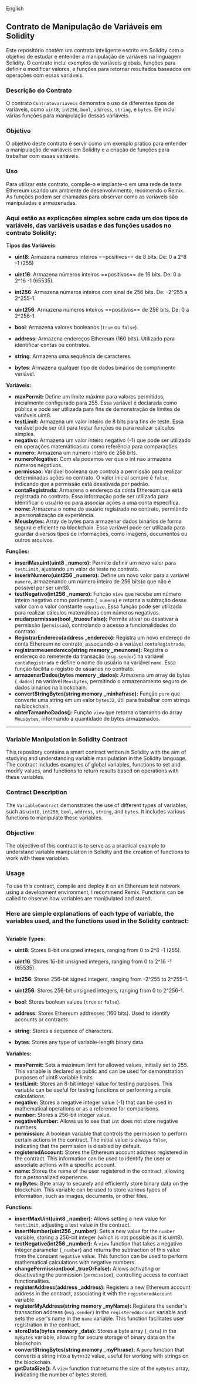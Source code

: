 <a id="English"></a> English
## Contrato de Manipulação de Variáveis em Solidity

Este repositório contém um contrato inteligente escrito em Solidity com o objetivo de estudar e entender a manipulação de variáveis na linguagem Solidity. O contrato inclui exemplos de variáveis globais, funções para definir e modificar valores, e funções para retornar resultados baseados em operações com essas variáveis.

### Descrição do Contrato

O contrato `Contratovariaveis` demonstra o uso de diferentes tipos de variáveis, como `uint8`, `int256`, `bool`, `address`, `string`, e `bytes`. Ele inclui várias funções para manipulação dessas variáveis.


### Objetivo

O objetivo deste contrato é servir como um exemplo prático para entender a manipulação de variáveis em Solidity e a criação de funções para trabalhar com essas variáveis.


### Uso

Para utilizar este contrato, compile-o e implante-o em uma rede de teste Ethereum usando um ambiente de desenvolvimento, recomendo o Remix. As funções podem ser chamadas para observar como as variáveis são manipuladas e armazenadas.



### Aqui estão as explicações simples sobre cada um dos tipos de variáveis, das variáveis usadas e das funções usados no contrato Solidity:



**Tipos das Variáveis:**

- **uint8**: Armazena números inteiros ==positivos== de 8 bits. De: 0  a 2^8 -1 (255)
  
- **uint16**: Armazena números inteiros ==positivos== de 16 bits. De: 0  a  2^16 -1 (65535).

- **int256**: Armazena números inteiros com sinal de 256 bits. De: -2^255  a  2^255-1.

- **uint256**: Armazena números inteiros ==positivos== de 256 bits. De: 0  a  2^256-1.

- **bool**: Armazena valores booleanos (`true` ou `false`).

- **address**: Armazena endereços Ethereum (160 bits). Utilizado para identificar contas ou contratos.

- **string**: Armazena uma sequência de caracteres.

- **bytes**: Armazena qualquer tipo de  dados binários de comprimento variável.



**Variáveis:**

- **maxPermit:** Define um limite máximo para valores permitidos, inicialmente configurado para 255. Essa variável é declarada como pública e pode ser utilizada para fins de demonstração de limites de variáveis uint8.
- **testLimit:** Armazena um valor inteiro de 8 bits para fins de teste. Essa variável pode ser útil para testar funções ou para realizar cálculos simples.
- **negativo:** Armazena um valor inteiro negativo (-1) que pode ser utilizado em operações matemáticas ou como referência para comparações.
- **numero:** Armazena um número inteiro de 256 bits.
- **numeroNegativo:**   Com ela podemos ver que o int nao armazena números negativos.
- **permissao:** Variável booleana que controla a permissão para realizar determinadas ações no contrato. O valor inicial sempre é `false`, indicando que a permissão está desativada por padrão.
- **contaRegistrada:** Armazena o endereço da conta Ethereum que está registrada no contrato. Essa informação pode ser utilizada para identificar o usuário ou para associar ações a uma conta específica.
- **nome:** Armazena o nome do usuário registrado no contrato, permitindo a personalização da experiência.
- **Meusbytes:** Array de bytes para armazenar dados binários de forma segura e eficiente na blockchain. Essa variável pode ser utilizada para guardar diversos tipos de informações, como imagens, documentos ou outros arquivos.

**Funções:**

- **inseriMaxuint(uint8 _numero):** Permite definir um novo valor para `testLimit`, ajustando um valor de teste no contrato.
- **inserirNumero(uint256 _numero):** Define um novo valor para a variável `numero`, armazenando um número inteiro de 256 bits(o que não é possível por ser uint8).
- **testNegativo(int256 _numero):** Função `view` que recebe um número inteiro negativo como parâmetro (`_numero`) e retorna a subtração desse valor com o valor constante `negativo`. Essa função pode ser utilizada para realizar cálculos matemáticos com números negativos.
- **mudarpermissao(bool _trueouFalse):** Permite ativar ou desativar a permissão (`permissao`), controlando o acesso a funcionalidades do contrato.
- **RegistrarEndereco(address _endereco):** Registra um novo endereço de conta Ethereum no contrato, associando-o à variável `contaRegistrada`.
- **registrarmeuendereco(string memory _meunome):** Registra o endereço do remetente da transação (`msg.sender`) na variável `contaRegistrada` e define o nome do usuário na variável `nome`. Essa função facilita o registro de usuários no contrato.
- **armazenarDados(bytes memory _dados):** Armazena um array de bytes (`_dados`) na variável `Meusbytes`, permitindo o armazenamento seguro de dados binários na blockchain.
- **convertStringBytes(string memory _minhafrase):** Função `pure` que converte uma string em um valor `bytes32`, útil para trabalhar com strings na blockchain.
- **obterTamanhoDados():** Função `view` que retorna o tamanho do array `Meusbytes`, informando a quantidade de bytes armazenados.


---


### Variable Manipulation in Solidity Contract

This repository contains a smart contract written in Solidity with the aim of studying and understanding variable manipulation in the Solidity language. The contract includes examples of global variables, functions to set and modify values, and functions to return results based on operations with these variables.

### Contract Description

The `VariableContract` demonstrates the use of different types of variables, such as `uint8`, `int256`, `bool`, `address`, `string`, and `bytes`. It includes various functions to manipulate these variables.

### Objective

The objective of this contract is to serve as a practical example to understand variable manipulation in Solidity and the creation of functions to work with these variables.

### Usage

To use this contract, compile and deploy it on an Ethereum test network using a development environment, I recommend Remix. Functions can be called to observe how variables are manipulated and stored.



### Here are simple explanations of each type of variable, the variables used, and the functions used in the Solidity contract:

##

**Variable Types:**

- **uint8**: Stores 8-bit unsigned integers, ranging from 0 to 2^8 -1 (255).

- **uint16**: Stores 16-bit unsigned integers, ranging from 0 to 2^16 -1 (65535).

- **int256**: Stores 256-bit signed integers, ranging from -2^255 to 2^255-1.

- **uint256**: Stores 256-bit unsigned integers, ranging from 0 to 2^256-1.

- **bool**: Stores boolean values (`true` or `false`).

- **address**: Stores Ethereum addresses (160 bits). Used to identify accounts or contracts.

- **string**: Stores a sequence of characters.

- **bytes**: Stores any type of variable-length binary data.



**Variables:**

- **maxPermit:** Sets a maximum limit for allowed values, initially set to 255. This variable is declared as public and can be used for demonstration purposes of uint8 variable limits.
- **testLimit:** Stores an 8-bit integer value for testing purposes. This variable can be useful for testing functions or performing simple calculations.
- **negative:** Stores a negative integer value (-1) that can be used in mathematical operations or as a reference for comparisons.
- **number:** Stores a 256-bit integer value.
- **negativeNumber:** Allows us to see that `int` does not store negative numbers.
- **permission:** A boolean variable that controls the permission to perform certain actions in the contract. The initial value is always `false`, indicating that the permission is disabled by default.
- **registeredAccount:** Stores the Ethereum account address registered in the contract. This information can be used to identify the user or associate actions with a specific account.
- **name:** Stores the name of the user registered in the contract, allowing for a personalized experience.
- **myBytes:** Byte array to securely and efficiently store binary data on the blockchain. This variable can be used to store various types of information, such as images, documents, or other files.

**Functions:**

- **insertMaxUint(uint8 _number):** Allows setting a new value for `testLimit`, adjusting a test value in the contract.
- **insertNumber(uint256 _number):** Sets a new value for the `number` variable, storing a 256-bit integer (which is not possible as it is uint8).
- **testNegative(int256 _number):** A `view` function that takes a negative integer parameter (`_number`) and returns the subtraction of this value from the constant `negative` value. This function can be used to perform mathematical calculations with negative numbers.
- **changePermission(bool _trueOrFalse):** Allows activating or deactivating the permission (`permission`), controlling access to contract functionalities.
- **registerAddress(address _address):** Registers a new Ethereum account address in the contract, associating it with the `registeredAccount` variable.
- **registerMyAddress(string memory _myName):** Registers the sender's transaction address (`msg.sender`) in the `registeredAccount` variable and sets the user's name in the `name` variable. This function facilitates user registration in the contract.
- **storeData(bytes memory _data):** Stores a byte array (`_data`) in the `myBytes` variable, allowing for secure storage of binary data on the blockchain.
- **convertStringBytes(string memory _myPhrase):** A `pure` function that converts a string into a `bytes32` value, useful for working with strings on the blockchain.
- **getDataSize():** A `view` function that returns the size of the `myBytes` array, indicating the number of bytes stored.

